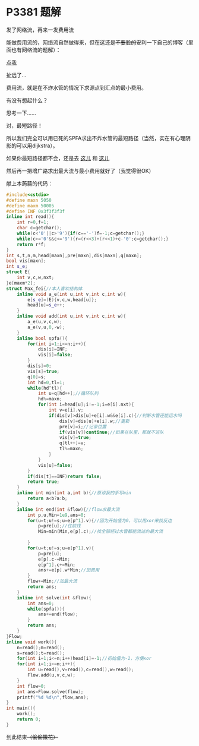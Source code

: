 # P3381 题解

发了网络流，再来一发费用流

能做费用流的，网络流自然做得来，但在这还是~~不要脸的~~安利一下自己的博客（里面也有网络流的题解）：

[点我](https://www.luogu.org/blog/71403/)

扯远了...

费用流，就是在不炸水管的情况下求源点到汇点的最小费用。

有没有想起什么？

思考一下......

对，最短路径！

所以我们完全可以用已死的SPFA求出不炸水管的最短路径（当然，实在有心理阴影的可以用dijkstra）。

如果你最短路径都不会，还是去 [这儿](https://www.luogu.org/problemnew/show/P3371)
和 [这儿](https://www.luogu.org/problemnew/show/P4779)

然后再一把增广路求出最大流与最小费用就好了（我觉得很OK）

献上本蒟蒻的代码：

```cpp
#include<cstdio>
#define maxn 5050
#define maxm 50005
#define INF 0x3f3f3f3f
inline int read(){
	int r=0,f=1;
	char c=getchar();
	while(c<'0'||c>'9'){if(c=='-')f=-1;c=getchar();}
	while(c>='0'&&c<='9'){r=(r<<3)+(r<<1)+c-'0';c=getchar();}
	return r*f;
}
int s,t,n,m,head[maxn],pre[maxn],dis[maxn],q[maxn];
bool vis[maxn];
int s_e;
struct E{
	int v,c,w,nxt;
}e[maxm*2];
struct Max_fei{//本人喜欢结构体
	inline void a_e(int u,int v,int c,int w){
		e[s_e]=(E){v,c,w,head[u]};
		head[u]=s_e++;
	}
	inline void add(int u,int v,int c,int w){
		a_e(u,v,c,w);
		a_e(v,u,0,-w);
	}
	inline bool spfa(){
		for(int i=1;i<=n;i++){
			dis[i]=INF;
			vis[i]=false;
		}
		dis[s]=0;
		vis[s]=true;
		q[0]=s;
		int hd=0,tl=1;
		while(hd^tl){
			int u=q[hd++];//循环队列
			hd%=maxn;
			for(int i=head[u];i!=-1;i=e[i].nxt){
				int v=e[i].v;
				if(dis[v]>dis[u]+e[i].w&&e[i].c){//判断水管还能运水吗
					dis[v]=dis[u]+e[i].w;//更新
					pre[v]=i;//记录位置
					if(vis[v])continue;//如果在队里，那就不进队
					vis[v]=true;
					q[tl++]=v;
					tl%=maxn;
				}
			}
			vis[u]=false;
		}
		if(dis[t]==INF)return false;
		return true;
	}
	inline int min(int a,int b){//原谅我的手写min
		return a<b?a:b;
	}
	inline int end(int &flow){//flow求最大流
		int p,u,Min=1e9,ans=0;
		for(u=t;u!=s;u=e[p^1].v){//因为开始值为0，可以用xor来找反边
			p=pre[u];//往前找
			Min=min(Min,e[p].c);//找全部经过水管都能流过的最大流
            
		}
		for(u=t;u!=s;u=e[p^1].v){
			p=pre[u];
			e[p].c-=Min;
			e[p^1].c+=Min;
			ans+=e[p].w*Min;//加费用
		}
		flow+=Min;//加最大流
		return ans;
	}
	inline int solve(int &flow){
		int ans=0;
		while(spfa()){
			ans+=end(flow);
		}
		return ans;
	}
}Flow;
inline void work(){
	n=read();m=read();
	s=read();t=read();
	for(int i=1;i<=n;i++)head[i]=-1;//初始值为-1，方便xor
	for(int i=1;i<=m;i++){
		int u=read(),v=read(),c=read(),w=read();
		Flow.add(u,v,c,w);
	}
	int flow=0;
	int ans=Flow.solve(flow);
	printf("%d %d\n",flow,ans);
}
int main(){
	work();
	return 0;
}
```
到此结束~~（偷偷撒花）~~